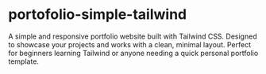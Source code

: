 # portofolio-simple-tailwind
A simple and responsive portfolio website built with Tailwind CSS. Designed to showcase your projects and works with a clean, minimal layout. Perfect for beginners learning Tailwind or anyone needing a quick personal portfolio template.
